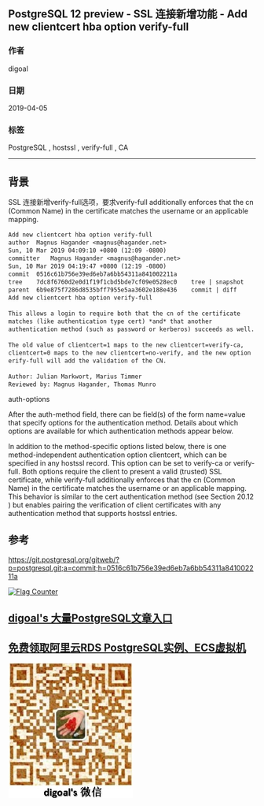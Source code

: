 ## PostgreSQL 12 preview - SSL 连接新增功能 - Add new clientcert hba option verify-full  
                                                                                                  
### 作者                                                                                                  
digoal                                                                                                  
                                                                                                  
### 日期                                                                                                  
2019-04-05                                                                                                  
                                                                                                  
### 标签                                                                                                  
PostgreSQL , hostssl , verify-full , CA  
                 
----                                                                                            
                                                                                              
## 背景       
SSL 连接新增verify-full选项，要求verify-full additionally enforces that the cn (Common Name) in the certificate matches the username or an applicable mapping.  
  
```  
Add new clientcert hba option verify-full  
author	Magnus Hagander <magnus@hagander.net>	  
Sun, 10 Mar 2019 04:09:10 +0800 (12:09 -0800)  
committer	Magnus Hagander <magnus@hagander.net>	  
Sun, 10 Mar 2019 04:19:47 +0800 (12:19 -0800)  
commit	0516c61b756e39ed6eb7a6bb54311a841002211a  
tree	7dc8f6760d2e0d1f19f1cbd5bde7cf09e0528ec0	tree | snapshot  
parent	6b9e875f7286d8535bff7955e5aa3602e188e436	commit | diff  
Add new clientcert hba option verify-full  
  
This allows a login to require both that the cn of the certificate  
matches (like authentication type cert) *and* that another  
authentication method (such as password or kerberos) succeeds as well.  
  
The old value of clientcert=1 maps to the new clientcert=verify-ca,  
clientcert=0 maps to the new clientcert=no-verify, and the new option  
erify-full will add the validation of the CN.  
  
Author: Julian Markwort, Marius Timmer  
Reviewed by: Magnus Hagander, Thomas Munro  
```  
  
auth-options  
  
After the auth-method field, there can be field(s) of the form name=value that specify options for the authentication method. Details about which options are available for which authentication methods appear below.  
  
In addition to the method-specific options listed below, there is one method-independent authentication option clientcert, which can be specified in any hostssl record. This option can be set to verify-ca or verify-full. Both options require the client to present a valid (trusted) SSL certificate, while verify-full additionally enforces that the cn (Common Name) in the certificate matches the username or an applicable mapping. This behavior is similar to the cert authentication method (see Section 20.12 ) but enables pairing the verification of client certificates with any authentication method that supports hostssl entries.  
    
## 参考  
https://git.postgresql.org/gitweb/?p=postgresql.git;a=commit;h=0516c61b756e39ed6eb7a6bb54311a841002211a  
  
  
<a rel="nofollow" href="http://info.flagcounter.com/h9V1"  ><img src="http://s03.flagcounter.com/count/h9V1/bg_FFFFFF/txt_000000/border_CCCCCC/columns_2/maxflags_12/viewers_0/labels_0/pageviews_0/flags_0/"  alt="Flag Counter"  border="0"  ></a>  
  
  
## [digoal's 大量PostgreSQL文章入口](https://github.com/digoal/blog/blob/master/README.md "22709685feb7cab07d30f30387f0a9ae")
  
  
## [免费领取阿里云RDS PostgreSQL实例、ECS虚拟机](https://free.aliyun.com/ "57258f76c37864c6e6d23383d05714ea")
  
  
![digoal's weixin](../pic/digoal_weixin.jpg "f7ad92eeba24523fd47a6e1a0e691b59")
  
